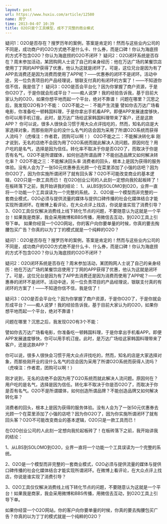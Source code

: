 ```yaml
---
layout: post
url: https://www.huxiu.com/article/12580
name: 周宁
time: 2013-04-07 10:39
title: O2O只是个工具模型，成不了完整的商业模式
---
```

疑问1：O2O是否存在？搜罗历年的案例，答案是肯定的！然而与这些业内公司的不同是，成功商户的O2O方式绝不是什么卡、什么券，而是口碑！你认为海底捞的方式不包含O2O？你认为海底捞的O2O不闭环？ 疑问2：O2O闭环系统是否存在？周末参加活动，某团购网人士说了自己的亲身经历：他在万达广场的某餐饮店使用丁丁网的APP获得了优惠，他认为这就是闭环了。可是，这位兄台是因为有了APP去消费还是因为消费而使用了APP呢？——优惠券的闭环不是闭环。活动中途，另一位负责项目的产品经理说，银联支付真的有闭环的方案了！——不知道你信不信，我是信了！ 疑问3：O2O是否会平台化？因为你掌握了商户资源，于是你O2O了，于是你就会形成平台？——痴人说梦！我的经验告诉我，基于目前大家认为的O2O，如果你想平地而起一个平台，绝对不靠谱！ 问题在哪里？沉思之后，我发现O2O有3个不能： O2O不能之一：不能产生流量 譬如你去万达广场看电影，你准备吃一顿韩国料理，于是你拿出手机看APP。即便APP发展速度够快，你可以用手机订座。此时，是万达广场给这家韩国料理带来了客户，还是这款APP？ 你可以说，很多人很快会习惯于用大众点评找吃的，然而，知名的店是大家选择对象，而那些刚开业的没什么名气的店会因为采用了所谓O2O系统而获得人流吗？（虎嗅注：作者君，团购可以啊！） O2O不能之二：不能解决转化率 刚才说到，无名的店绝不会因为用了O2O系统而就此解决人流问题。原因何在？用户吃的是名气，选择是因为信任。转化率不取决于你是否O2O了，而取决于你是否有名气。O2O不是所谓媒体，如何创造所谓品牌？不能创造品牌又如何解决转化率？ O2O不能之三：不能解决回头率 消费者的回头，根本上是因为获得的服务体验。没有人会为了一张50元优惠券去光顾一个在菜里添加了小强的店吧？因为你O2O了，因为你实施所谓闭环了就有回头客？O2O不可能改变商业的基本逻辑，O2O只是一款工具而已！ 在O2O创业公司的人此刻一定想向我抡起板砖了！在板砖落下之前，我开始讲我的结论： 1、从LBS到SOLOMO到O2O，业界一直将一个功能一个工具误读为一个完整的系统。 2、O2O是一个模型而非完整的一套商业模式，O2O必须与提供流量的媒体与提供口碑传播的社会化媒体结合才能实现所谓闭环。在微博上看评论，在大众点评上找店，你说是谁实现了消费引导？ 3、O2O工具仅仅解决消费线上线下转化节点的问题，不要随意认为这就是一个平台！如果我是商家，我会采用微博和BBS传播，用微信去互动，到O2O工具上引导下单。 如果你经营一个O2O网站，你的客户向你要单量的时候，你真的要去掏腰包买广告？你真的以为丁丁的模式就是一个纯粹的O2O？

疑问1：O2O是否存在？搜罗历年的案例，答案是肯定的！然而与这些业内公司的不同是，成功商户的O2O方式绝不是什么卡、什么券，而是口碑！你认为海底捞的方式不包含O2O？你认为海底捞的O2O不闭环？

疑问2：O2O闭环系统是否存在？周末参加活动，某团购网人士说了自己的亲身经历：他在万达广场的某餐饮店使用丁丁网的APP获得了优惠，他认为这就是闭环了。可是，这位兄台是因为有了APP去消费还是因为消费而使用了APP呢？——优惠券的闭环不是闭环。活动中途，另一位负责项目的产品经理说，银联支付真的有闭环的方案了！——不知道你信不信，我是信了！

疑问3：O2O是否会平台化？因为你掌握了商户资源，于是你O2O了，于是你就会形成平台？——痴人说梦！我的经验告诉我，基于目前大家认为的O2O，如果你想平地而起一个平台，绝对不靠谱！

问题在哪里？沉思之后，我发现O2O有3个不能：

譬如你去万达广场看电影，你准备吃一顿韩国料理，于是你拿出手机看APP。即便APP发展速度够快，你可以用手机订座。此时，是万达广场给这家韩国料理带来了客户，还是这款APP？

你可以说，很多人很快会习惯于用大众点评找吃的，然而，知名的店是大家选择对象，而那些刚开业的没什么名气的店会因为采用了所谓O2O系统而获得人流吗？（虎嗅注：作者君，团购可以啊！）

刚才说到，无名的店绝不会因为用了O2O系统而就此解决人流问题。原因何在？用户吃的是名气，选择是因为信任。转化率不取决于你是否O2O了，而取决于你是否有名气。O2O不是所谓媒体，如何创造所谓品牌？不能创造品牌又如何解决转化率？

消费者的回头，根本上是因为获得的服务体验。没有人会为了一张50元优惠券去光顾一个在菜里添加了小强的店吧？因为你O2O了，因为你实施所谓闭环了就有回头客？O2O不可能改变商业的基本逻辑，O2O只是一款工具而已！

在O2O创业公司的人此刻一定想向我抡起板砖了！在板砖落下之前，我开始讲我的结论：

1、从LBS到SOLOMO到O2O，业界一直将一个功能一个工具误读为一个完整的系统。

2、O2O是一个模型而非完整的一套商业模式，O2O必须与提供流量的媒体与提供口碑传播的社会化媒体结合才能实现所谓闭环。在微博上看评论，在大众点评上找店，你说是谁实现了消费引导？

3、O2O工具仅仅解决消费线上线下转化节点的问题，不要随意认为这就是一个平台！如果我是商家，我会采用微博和BBS传播，用微信去互动，到O2O工具上引导下单。

如果你经营一个O2O网站，你的客户向你要单量的时候，你真的要去掏腰包买广告？你真的以为丁丁的模式就是一个纯粹的O2O？


